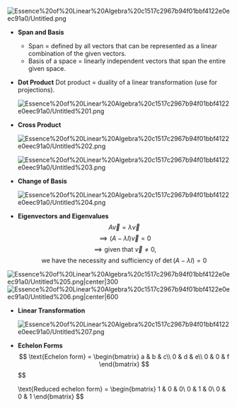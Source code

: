 ![Essence%20of%20Linear%20Algebra%20c1517c2967b94f01bbf4122e0eec91a0/Untitled.png](Math%20and%20Formal%20Systems/images/Essence%20of%20Linear%20Algebra%20c1517c2967b94f01bbf4122e0eec91a0/Untitled.png)

- **Span and Basis**
    - Span $=$ defined by all vectors that can be represented as a linear combination of the given vectors.
    - Basis of a space $=$  linearly independent vectors that span the entire given space.
- **Dot Product**
    Dot product $=$ duality of a linear transformation (use for projections).

    ![Essence%20of%20Linear%20Algebra%20c1517c2967b94f01bbf4122e0eec91a0/Untitled%201.png](Math%20and%20Formal%20Systems/images/Essence%20of%20Linear%20Algebra%20c1517c2967b94f01bbf4122e0eec91a0/Untitled%201.png)

- **Cross Product**

    ![Essence%20of%20Linear%20Algebra%20c1517c2967b94f01bbf4122e0eec91a0/Untitled%202.png](Math%20and%20Formal%20Systems/images/Essence%20of%20Linear%20Algebra%20c1517c2967b94f01bbf4122e0eec91a0/Untitled%202.png)

    ![Essence%20of%20Linear%20Algebra%20c1517c2967b94f01bbf4122e0eec91a0/Untitled%203.png](Math%20and%20Formal%20Systems/images/Essence%20of%20Linear%20Algebra%20c1517c2967b94f01bbf4122e0eec91a0/Untitled%203.png)

- **Change of Basis**

    ![Essence%20of%20Linear%20Algebra%20c1517c2967b94f01bbf4122e0eec91a0/Untitled%204.png](Math%20and%20Formal%20Systems/images/Essence%20of%20Linear%20Algebra%20c1517c2967b94f01bbf4122e0eec91a0/Untitled%204.png)

- **Eigenvectors and Eigenvalues**
   $$
    A\vec{v} = \lambda\vec{v}$$
$$ \implies (A - \lambda I)\vec{v} = 0$$
   $$ \implies \text{given that}\ \vec{v} \neq 0,
    $$
   $$ \text{we have the necessity and sufficiency of}\ \det{(A - \lambda I)} = 0
    $$
  
![Essence%20of%20Linear%20Algebra%20c1517c2967b94f01bbf4122e0eec91a0/Untitled%205.png|center|300](Math%20and%20Formal%20Systems/images/Essence%20of%20Linear%20Algebra%20c1517c2967b94f01bbf4122e0eec91a0/Untitled%205.png)  
![Essence%20of%20Linear%20Algebra%20c1517c2967b94f01bbf4122e0eec91a0/Untitled%206.png|center|600](Math%20and%20Formal%20Systems/images/Essence%20of%20Linear%20Algebra%20c1517c2967b94f01bbf4122e0eec91a0/Untitled%206.png)

- **Linear Transformation**

    ![Essence%20of%20Linear%20Algebra%20c1517c2967b94f01bbf4122e0eec91a0/Untitled%207.png](Math%20and%20Formal%20Systems/images/Essence%20of%20Linear%20Algebra%20c1517c2967b94f01bbf4122e0eec91a0/Untitled%207.png)

- **Echelon Forms**
$$
    \text{Echelon form} = \begin{bmatrix}
    a & b & c\\
    0 & d & e\\
    0 & 0 & f
    \end{bmatrix}
    $$
$$
    
    \text{Reduced echelon form} = \begin{bmatrix}
    1 & 0 & 0\\
    0 & 1 & 0\\
    0 & 0 & 1
    \end{bmatrix}
    $$